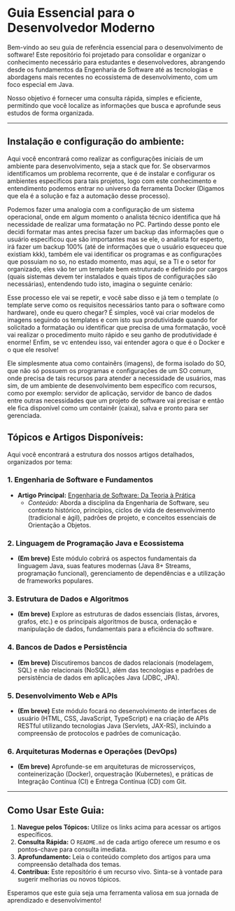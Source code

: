 # Guia Essencial para o Desenvolvedor Moderno

Bem-vindo ao seu guia de referência essencial para o desenvolvimento de software! Este repositório foi projetado para consolidar e organizar o conhecimento necessário para estudantes e desenvolvedores, abrangendo desde os fundamentos da Engenharia de Software até as tecnologias e abordagens mais recentes no ecossistema de desenvolvimento, com um foco especial em Java.

Nosso objetivo é fornecer uma consulta rápida, simples e eficiente, permitindo que você localize as informações que busca e aprofunde seus estudos de forma organizada.

---

## Instalação e configuração do ambiente:

Aqui você encontrará como realizar as configurações iniciais de um ambiente para desenvolvimento, seja a stack que for. Se observarmos identificamos um problema recorrente, que é de instalar e configurar os ambientes específicos para tais projetos, logo com este conhecimento e entendimento podemos entrar no universo da ferramenta Docker (Digamos que ela é a solução e faz a automação desse processo).

Podemos fazer uma analogia com a configuração de um sistema operacional, onde em algum momento o analista técnico identifica que há necessidade de realizar uma formatação no PC. Partindo desse ponto ele decidi formatar mas antes precisa fazer um backup das informações que o usuário especificou que são importantes mas se ele, o analista for esperto, irá fazer um backup 100% (até de informações que o usuário esqueceu que existiam kkk), também ele vai identificar os programas e as configurações que possuiam no so, no estado momento, mas aqui, se a TI e o setor for organizado, eles vão ter um template bem estruturado e definido por cargos (quais sistemas devem ter instalados e quais tipos de configurações são necessárias), entendendo tudo isto, imagina o seguinte cenário: 

Esse processo ele vai se repetir, e você sabe disso e já tem o template (o template serve como os requisitos necessários tanto para o software como hardware), onde eu quero chegar? É simples, você vai criar modelos de imagens seguindo os templates e com isto sua produtividade quando for solicitado a formatação ou identificar que precisa de uma formatação, você vai realizar o procedimento muito rápido e seu ganho de produtividade é enorme! Enfim, se vc entendeu isso, vai entender agora o que é o Docker e o que ele resolve!

Ele simplesmente atua como containêrs (imagens), de forma isolado do SO, que não só possuem os programas e configurações de um SO comum, onde precisa de tais recursos para atender a necessidade de usuários, mas sim, de um ambiente de desenvolvimento bem específico com recursos, como por exemplo: servidor de aplicação, servidor de banco de dados entre outras necessidades que um projeto de software vai precisar e então ele fica disponível como um containêr (caixa), salva e pronto para ser gerenciada.


## Tópicos e Artigos Disponíveis:

Aqui você encontrará a estrutura dos nossos artigos detalhados, organizados por tema:

### **1. Engenharia de Software e Fundamentos**
* **Artigo Principal:** [Engenharia de Software: Da Teoria à Prática](artigos/engenharia_software.md)
    * *Conteúdo:* Aborda a disciplina da Engenharia de Software, seu contexto histórico, princípios, ciclos de vida de desenvolvimento (tradicional e ágil), padrões de projeto, e conceitos essenciais de Orientação a Objetos.

### **2. Linguagem de Programação Java e Ecossistema**
* **(Em breve)** Este módulo cobrirá os aspectos fundamentais da linguagem Java, suas features modernas (Java 8+ Streams, programação funcional), gerenciamento de dependências e a utilização de frameworks populares.

### **3. Estrutura de Dados e Algoritmos**
* **(Em breve)** Explore as estruturas de dados essenciais (listas, árvores, grafos, etc.) e os principais algoritmos de busca, ordenação e manipulação de dados, fundamentais para a eficiência do software.

### **4. Bancos de Dados e Persistência**
* **(Em breve)** Discutiremos bancos de dados relacionais (modelagem, SQL) e não relacionais (NoSQL), além das tecnologias e padrões de persistência de dados em aplicações Java (JDBC, JPA).

### **5. Desenvolvimento Web e APIs**
* **(Em breve)** Este módulo focará no desenvolvimento de interfaces de usuário (HTML, CSS, JavaScript, TypeScript) e na criação de APIs RESTful utilizando tecnologias Java (Servlets, JAX-RS), incluindo a compreensão de protocolos e padrões de comunicação.

### **6. Arquiteturas Modernas e Operações (DevOps)**
* **(Em breve)** Aprofunde-se em arquiteturas de microsserviços, conteinerização (Docker), orquestração (Kubernetes), e práticas de Integração Contínua (CI) e Entrega Contínua (CD) com Git.

---

## Como Usar Este Guia:

1.  **Navegue pelos Tópicos:** Utilize os links acima para acessar os artigos específicos.
2.  **Consulta Rápida:** O `README.md` de cada artigo oferece um resumo e os pontos-chave para consulta imediata.
3.  **Aprofundamento:** Leia o conteúdo completo dos artigos para uma compreensão detalhada dos temas.
4.  **Contribua:** Este repositório é um recurso vivo. Sinta-se à vontade para sugerir melhorias ou novos tópicos.

Esperamos que este guia seja uma ferramenta valiosa em sua jornada de aprendizado e desenvolvimento!
